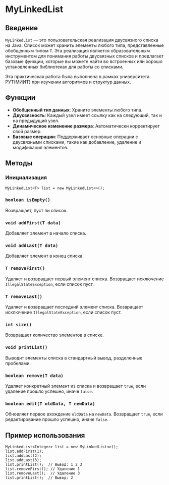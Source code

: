 # MyLinkedList

## Введение

`MyLinkedList` — это пользовательская реализация двусвязного списка на Java. Список может хранить элементы любого типа, представленные обобщенным типом `T`. Эта реализация является образовательным инструментом для понимания работы двусвязных списков и предлагает базовые функции, которые вы можете найти во встроенных или хорошо установленных библиотеках для работы со списками.

Эта практическая работа была выполнена в рамках университета РУТ(МИИТ) при изучении алгоритмов и структур данных.

## Функции

- **Обобщенный тип данных**: Храните элементы любого типа.
- **Двусвязность**: Каждый узел имеет ссылку как на следующий, так и на предыдущий узел.
- **Динамическое изменение размера**: Автоматически корректирует свой размер.
- **Базовые операции**: Поддерживает основные операции с двусвязными списками, такие как добавление, удаление и модификация элементов.

## Методы

### Инициализация

```
MyLinkedList<T> list = new MyLinkedList<>();
```

### `boolean isEmpty()`

Возвращает, пуст ли список.

### `void addFirst(T data)`

Добавляет элемент в начало списка.

### `void addLast(T data)`

Добавляет элемент в конец списка.

### `T removeFirst()`

Удаляет и возвращает первый элемент списка. Возвращает исключение `IllegalStateException`, если список пуст.

### `T removeLast()`

Удаляет и возвращает последний элемент списка. Возвращает исключение `IllegalStateException`, если список пуст.

### `int size()`

Возвращает количество элементов в списке.

### `void printList()`

Выводит элементы списка в стандартный вывод, разделенные пробелами.

### `boolean remove(T data)`

Удаляет конкретный элемент из списка и возвращает `true`, если удаление прошло успешно, иначе `false`.

### `boolean edit(T oldData, T newData)`

Обновляет первое вхождение `oldData` на `newData`. Возвращает `true`, если редактирование прошло успешно, иначе `false`.

## Пример использования

```
MyLinkedList<Integer> list = new MyLinkedList<>();
list.addFirst(1);
list.addLast(2);
list.addLast(3);
list.printList();  // Вывод: 1 2 3
list.removeFirst(); // Удаление 1
list.removeLast();  // Удаление 3
list.printList();  // Вывод: 2
```
